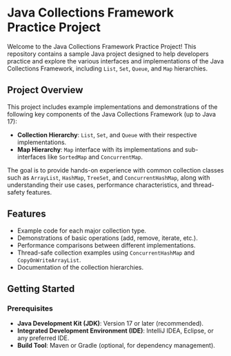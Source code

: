 # Java Collections Framework Practice Project

Welcome to the Java Collections Framework Practice Project! This repository contains a sample Java project designed to help developers practice and explore the various interfaces and implementations of the Java Collections Framework, including `List`, `Set`, `Queue`, and `Map` hierarchies.

## Project Overview

This project includes example implementations and demonstrations of the following key components of the Java Collections Framework (up to Java 17):
- **Collection Hierarchy**: `List`, `Set`, and `Queue` with their respective implementations.
- **Map Hierarchy**: `Map` interface with its implementations and sub-interfaces like `SortedMap` and `ConcurrentMap`.

The goal is to provide hands-on experience with common collection classes such as `ArrayList`, `HashMap`, `TreeSet`, and `ConcurrentHashMap`, along with understanding their use cases, performance characteristics, and thread-safety features.

## Features

- Example code for each major collection type.
- Demonstrations of basic operations (add, remove, iterate, etc.).
- Performance comparisons between different implementations.
- Thread-safe collection examples using `ConcurrentHashMap` and `CopyOnWriteArrayList`.
- Documentation of the collection hierarchies.

## Getting Started

### Prerequisites

- **Java Development Kit (JDK)**: Version 17 or later (recommended).
- **Integrated Development Environment (IDE)**: IntelliJ IDEA, Eclipse, or any preferred IDE.
- **Build Tool**: Maven or Gradle (optional, for dependency management).